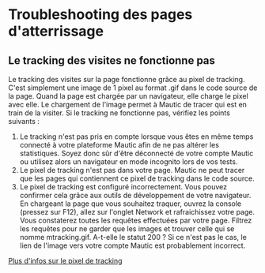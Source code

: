 # Troubleshooting des pages d'atterrissage

## Le tracking des visites ne fonctionne pas

Le tracking des visites sur la page fonctionne grâce au pixel de tracking. C'est simplement une image de 1 pixel au format .gif dans le code source de la page. Quand la page est chargée par un navigateur, elle charge le pixel avec elle. Le chargement de l'image permet à Mautic de tracer qui est en train de la visiter.
Si le tracking ne fonctionne pas, vérifiez les points suivants :

1. Le tracking n'est pas pris en compte lorsque vous êtes en même temps connecté à votre plateforme Mautic afin de ne pas altérer les statistiques. Soyez donc sûr d'être déconnecté de votre compte Mautic ou utilisez alors un navigateur en mode incognito lors de vos tests.
2. Le pixel de tracking n'est pas dans votre page. Mautic ne peut tracer que les pages qui contiennent ce pixel de tracking dans le code source.
3. Le pixel de tracking est configuré incorrectement. Vous pouvez confirmer cela grâce aux outils de développement de votre navigateur. En chargeant la page que vous souhaitez traquer, ouvrez la console (pressez sur F12), allez sur l'onglet Network et rafraichissez votre page. Vous constaterez toutes les requêtes effectuées par votre page. Filtrez les requêtes pour ne garder que les images et trouver celle qui se nomme mtracking.gif. A-t-elle le statut 200 ? Si ce n'est pas le cas, le lien de l'image vers votre compte Mautic est probablement incorrect.

[Plus d'infos sur le pixel de tracking](./../contacts/contact_monitoring.html)
